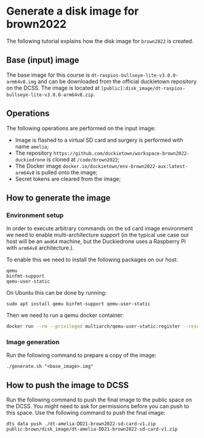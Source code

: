 # Generate a disk image for brown2022

The following tutorial explains how the disk image for `brown2022` is created.

## Base (input) image

The base image for this course is `dt-raspios-bullseye-lite-v3.0.0-arm64v8.img`
and can be downloaded from the official duckietown repository on the DCSS.
The image is located at `[public]:disk_image/dt-raspios-bullseye-lite-v3.0.0-arm64v8.zip`.

## Operations

The following operations are performed on the input image:
- Image is flashed to a virtual SD card and surgery is performed with name `amelia`;
- The repository `https://github.com/duckietown/workspace-brown2022-duckiedrone` is cloned at `/code/brown2022`;
- The Docker image `docker.io/duckietown/env-brown2022-aux:latest-arm64v8` is pulled onto the image;
- Secret tokens are cleared from the image;

## How to generate the image

### Environment setup

In order to execute arbitrary commands on the sd card image environment we need to enable multi-architecture support (in the typical use case our host will be an `amd64` machine, but the Duckiedrone uses a Raspberry Pi with `arm64v8` architecture.).

To enable this we need to install the following packages on our host:

```
qemu
binfmt-support
qemu-user-static
```

On Ubuntu this can be done by running:

```
sudo apt install qemu binfmt-support qemu-user-static
```

Then we need to run a qemu docker container:

```bash
docker run --rm --privileged multiarch/qemu-user-static:register --reset
```

### Image generation
Run the following command to prepare a copy of the image:

```shell
./generate.sh "<base_image>.img"
```

## How to push the image to DCSS

Run the following command to push the final image to the public space on the DCSS.
You might need to ask for permissions before you can push to this space.
Use the following command to push the final image:

```shell
dts data push ./dt-amelia-DD21-brown2022-sd-card-v1.zip public:brown/disk_image/dt-amelia-DD21-brown2022-sd-card-v1.zip
```